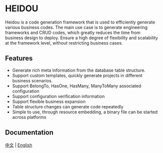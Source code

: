 # HEIDOU

Heidou is a code generation framework that is used to efficiently generate various business codes. The main use case is to generate engineering frameworks and CRUD codes, which greatly reduces the time from business design to deploy. Ensure a high degree of flexibility and scalability at the framework level, without restricting business cases.

## Features

- Generate rich meta information from the database table structure.
- Support custom templates, quickly generate projects in different business scenarios.
- Support BelongTo, HasOne, HasMany, ManyToMany associated configuration
- Support configuration verification information
- Support flexible business expansion
- Table structure changes can generate code repeatedly
- Simple to use, through resource embedding, a binary file can be started across platforms

## Documentation
[中文](/README) | [English](/en_US/README)
